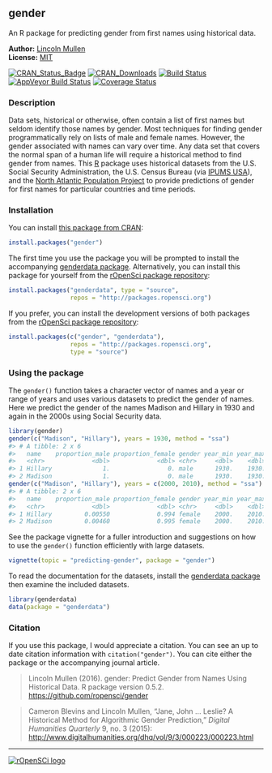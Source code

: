 <!-- README.md is generated from README.Rmd. Please edit that file -->
gender
------

An R package for predicting gender from first names using historical
data.

**Author:** [Lincoln Mullen](http://lincolnmullen.com)<br> **License:**
[MIT](http://opensource.org/licenses/MIT)<br>

[![CRAN\_Status\_Badge](http://www.r-pkg.org/badges/version/gender)](https://CRAN.R-project.org/package=gender)
[![CRAN\_Downloads](http://cranlogs.r-pkg.org/badges/grand-total/gender)](https://CRAN.R-project.org/package=gender)
[![Build
Status](https://travis-ci.org/ropensci/gender.svg?branch=master)](https://travis-ci.org/ropensci/gender)
[![AppVeyor Build
Status](https://ci.appveyor.com/api/projects/status/github/ropensci/gender?branch=master&svg=true)](https://ci.appveyor.com/project/ropensci/gender)
[![Coverage
Status](https://img.shields.io/codecov/c/github/ropensci/gender/master.svg)](https://codecov.io/github/ropensci/gender?branch=master)

### Description

Data sets, historical or otherwise, often contain a list of first names
but seldom identify those names by gender. Most techniques for finding
gender programmatically rely on lists of male and female names. However,
the gender associated with names can vary over time. Any data set that
covers the normal span of a human life will require a historical method
to find gender from names. This [R](https://www.r-project.org/) package
uses historical datasets from the U.S. Social Security Administration,
the U.S. Census Bureau (via [IPUMS USA](https://usa.ipums.org/usa/)),
and the [North Atlantic Population
Project](https://www.nappdata.org/napp/) to provide predictions of
gender for first names for particular countries and time periods.

### Installation

You can install [this package from
CRAN](https://cran.r-project.org/package=gender):

``` r
install.packages("gender")
```

The first time you use the package you will be prompted to install the
accompanying [genderdata
package](https://github.com/ropensci/genderdata). Alternatively, you can
install this package for yourself from the [rOpenSci package
repository](http://packages.ropensci.org/):

``` r
install.packages("genderdata", type = "source",
                 repos = "http://packages.ropensci.org")
```

If you prefer, you can install the development versions of both packages
from the [rOpenSci package repository](http://packages.ropensci.org/):

``` r
install.packages(c("gender", "genderdata"),
                 repos = "http://packages.ropensci.org",
                 type = "source")
```

### Using the package

The `gender()` function takes a character vector of names and a year or
range of years and uses various datasets to predict the gender of names.
Here we predict the gender of the names Madison and Hillary in 1930 and
again in the 2000s using Social Security data.

``` r
library(gender)
gender(c("Madison", "Hillary"), years = 1930, method = "ssa")
#> # A tibble: 2 x 6
#>   name    proportion_male proportion_female gender year_min year_max
#>   <chr>             <dbl>             <dbl> <chr>     <dbl>    <dbl>
#> 1 Hillary              1.                0. male      1930.    1930.
#> 2 Madison              1.                0. male      1930.    1930.
gender(c("Madison", "Hillary"), years = c(2000, 2010), method = "ssa")
#> # A tibble: 2 x 6
#>   name    proportion_male proportion_female gender year_min year_max
#>   <chr>             <dbl>             <dbl> <chr>     <dbl>    <dbl>
#> 1 Hillary         0.00550             0.994 female    2000.    2010.
#> 2 Madison         0.00460             0.995 female    2000.    2010.
```

See the package vignette for a fuller introduction and suggestions on
how to use the `gender()` function efficiently with large datasets.

``` r
vignette(topic = "predicting-gender", package = "gender")
```

To read the documentation for the datasets, install the [genderdata
package](https://github.com/ropensci/genderdata) then examine the
included datasets.

``` r
library(genderdata)
data(package = "genderdata")
```

### Citation

If you use this package, I would appreciate a citation. You can see an
up to date citation information with `citation("gender")`. You can cite
either the package or the accompanying journal article.

> Lincoln Mullen (2016). gender: Predict Gender from Names Using
> Historical Data. R package version 0.5.2.
> <https://github.com/ropensci/gender>

> Cameron Blevins and Lincoln Mullen, “Jane, John … Leslie? A Historical
> Method for Algorithmic Gender Prediction,” *Digital Humanities
> Quarterly* 9, no. 3 (2015):
> <http://www.digitalhumanities.org/dhq/vol/9/3/000223/000223.html>

------------------------------------------------------------------------

[![rOpenSCi
logo](http://ropensci.org/public_images/github_footer.png)](http://ropensci.org)
